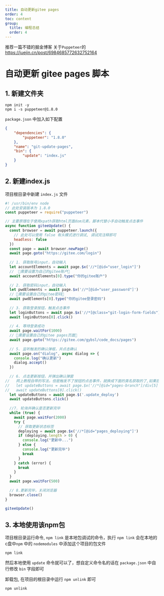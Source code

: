 ```yaml
---
title: 自动更新gitee pages
order: 4
toc: content
group: 
  title: 编程总结
  order: 4
---
```



推荐一篇不错的掘金博客 关于`Puppeteer`的 https://juejin.cn/post/6984685772632752164

# 自动更新 gitee pages 脚本

## 1. 新建文件夹

```node
npm init -y 
npm i -s puppeteer@1.8.0
```

`package.json` 中加入如下配置

```json
{
    "dependencies": {
        "puppeteer": "1.8.0"
    },
    "name": "git-update-pages",
    "bin": {
        "update": "index.js"
    }
}
```

## 2. 新建index.js

项目根目录中新建 `index.js` 文件

```javascript
#! /usr/bin/env node
// 此处安装版本为 1.8.0
const puppeteer = require("puppeteer")

// 主要原理在于使用xpath获取html页面dom元素，脚本代替小手自动触发点击事件
async function giteeUpdate() {
  const browser = await puppeteer.launch({
    // 此处可以使用 false 有头模式进行调试, 调试完注释即可
    headless: false
  })
  const page = await browser.newPage()
  await page.goto("https://gitee.com/login")
  
  // 1. 获取账号input，自动输入
  let accountElements = await page.$x('//*[@id="user_login"]') 
  //  🚨需要设置为自己的gitee账户🚨
  await accountElements[0].type("你的gitee账户")
  
  // 2. 获取密码input，自动输入
  let pwdElements = await page.$x('//*[@id="user_password"]')
  // 🚨需要设置自己的gitee密码🚨
  await pwdElements[0].type("你的gitee登录密码")
  
  // 3. 获取登录按钮，触发点击事件
  let loginButtons = await page.$x('//*[@class="git-login-form-fields"]/div[4]/input')
  await loginButtons[0].click()
  
  // 4. 等待登录成功
  await page.waitFor(1000)
  // 🚨需要设置自己的gitee pages页面🚨
  await page.goto("https://gitee.com/gybsl/code_docs/pages")
  
  // 5. 监听触发的确认弹框，并点击确认
  await page.on("dialog", async dialog => {
    console.log("确认更新")
    dialog.accept()
  })
  
  // 6. 点击更新按钮，并弹出确认弹窗
//   网上教程自带的写法，但是触发不了按钮的点击事件，就换成下面的类名获取的了,如果后续页面的dom有变化，可以来这里修改获取更新按钮的方法
//   let updateButtons = await page.$x('//*[@id="pages-branch"]/div[5]')
//   await updateButtons[0].click()
  let updateButtons = await page.$('.update_deploy')
  await updateButtons.click()
  
  //7. 轮询并确认是否更新完毕
  while (true) {
    await page.waitFor(2000)
    try {
      // 获取更新状态标签
      deploying = await page.$x('//*[@id="pages_deploying"]')
      if (deploying.length > 0) {
        console.log("更新中...")
      } else {
        console.log("更新完毕")
        break
      }
    } catch (error) {
      break
    }
  }
  await page.waitFor(500)
  
  // 8.更新完毕，关闭浏览器
  browser.close()
}

giteeUpdate()
```

## 3. 本地使用该npm包

项目根目录运行命令, `npm link` 是本地包调试的命令，执行 `npm link` 会在本地的 c盘中`npm` 中的 `nodemodules` 中添加这个项目的包文件

```node
npm link
```

然后本地使用 `update` 命令就可以了，想自定义命令名的话在 `package.json` 中自行修改 `bin` 字段即可

卸载包, 在项目的根目录中运行 `npm unlink` 即可

```node
npm unlink
```
